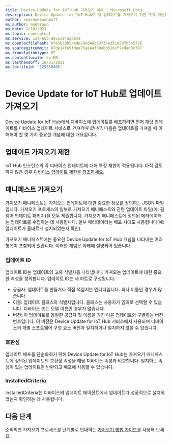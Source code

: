 ```yaml
---
title: Device Update for IoT Hub 가져오기 이해 | Microsoft Docs
description: Device Update for IoT Hub로 새 업데이트를 가져오기 위한 주요 개념입니다.
author: andrewbrownmsft
ms.author: andbrown
ms.date: 2/10/2021
ms.topic: conceptual
ms.service: iot-hub-device-update
ms.openlocfilehash: 07e5b78b5ae9029ed4ab33f37e35105dfb5e5f26
ms.sourcegitcommit: 87de14fe9fdee75ea64f30ebb516cf7edad0cf87
ms.translationtype: MT
ms.contentlocale: ko-KR
ms.lasthandoff: 10/01/2021
ms.locfileid: "129358405"
---
```

# <a name="importing-updates-into-device-update-for-iot-hub"></a>Device Update for IoT Hub로 업데이트 가져오기
Device Update for IoT Hub에서 디바이스에 업데이트를 배포하려면 먼저 해당 업데이트를 디바이스 업데이트 서비스로 _가져와야 합니다_. 다음은 업데이트를 가져올 때 이해해야 할 몇 가지 중요한 개념에 대한 개요입니다.

## <a name="limits-on-importing-updates"></a>업데이트 가져오기 제한
IoT Hub 인스턴스의 각 디바이스 업데이트에 대해 특정 제한이 적용됩니다. 아직 검토하지 않은 경우 [디바이스 업데이트 제한을 참조하세요.](./device-update-limits.md)

## <a name="import-manifest"></a>매니페스트 가져오기

가져오기 매니페스트는 가져오는 업데이트에 대한 중요한 정보를 정의하는 JSON 파일입니다. 가져오기 프로세스의 일부로 가져오기 매니페스트와 관련 업데이트 파일(예: 펌웨어 업데이트 패키지)을 모두 제출합니다. 가져오기 매니페스트에 정의된 메타데이터는 업데이트를 수집하는 데 사용됩니다. 일부 메타데이터는 배포 시에도 사용됩니다(예: 업데이트가 올바르게 설치되었는지 확인).

가져오기 매니페스트에는 중요한 Device Update for IoT Hub 개념을 나타내는 여러 항목이 포함되어 있습니다. 이러한 개념은 아래에 설명되어 있습니다.

### <a name="update-identity-update-id"></a>업데이트 ID

업데이트 ID는 업데이트의 고유 식별자를 나타냅니다. 가져오는 업데이트에 대한 중요한 속성을 정의합니다. 업데이트 ID는 세 파트로 구성됩니다.
* 공급자: 업데이트를 만들거나 직접 책임지는 엔터티입니다. 회사 이름인 경우가 많습니다.
* 이름: 업데이트 클래스의 식별자입니다. 클래스는 사용자가 임의로 선택할 수 있습니다. 디바이스 또는 모델 이름인 경우가 많습니다.
* 버전: 이 업데이트를 동일한 공급자 및 이름을 가진 다른 업데이트와 구별하는 버전 번호입니다. 이 버전은 Device Update for IoT Hub 서비스에서 사용되며 디바이스의 개별 소프트웨어 구성 요소 버전과 일치하거나 일치하지 않을 수 있습니다. 

### <a name="compatibility"></a>호환성

업데이트 배포를 단순화하기 위해 Device Update for IoT Hub는 가져오기 매니페스트에 정의된 업데이트의 호환성 속성을 해당 디바이스 속성과 비교합니다. 일치하는 속성이 있는 업데이트만 반환되고 배포에 사용할 수 있습니다.

### <a name="installedcriteria"></a>InstalledCriteria

InstalledCriteria는 디바이스의 업데이트 에이전트에서 업데이트가 성공적으로 설치되었는지 확인하는 데 사용됩니다.


## <a name="next-steps"></a>다음 단계

준비되면 가져오기 프로세스를 단계별로 안내하는 [가져오기 방법 가이드](./import-update.md)를 사용해 보세요.


